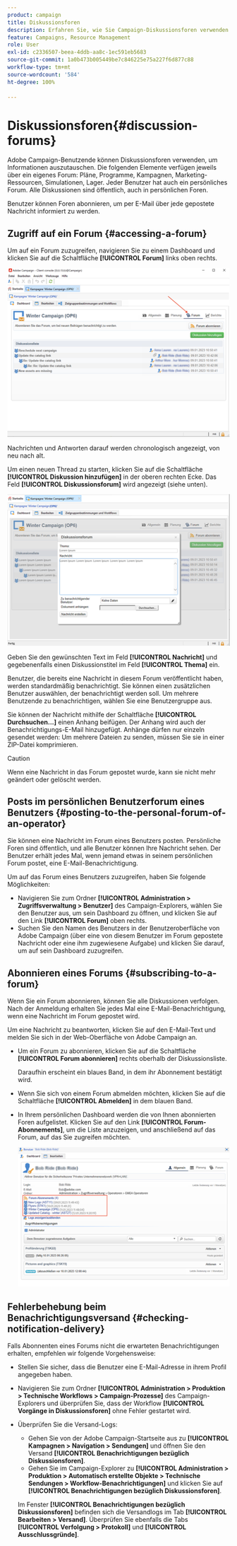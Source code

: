 ```yaml
---
product: campaign
title: Diskussionsforen
description: Erfahren Sie, wie Sie Campaign-Diskussionsforen verwenden.
feature: Campaigns, Resource Management
role: User
exl-id: c2336507-beea-4ddb-aa8c-1ec591eb5683
source-git-commit: 1a0b473b005449be7c846225e75a227f6d877c88
workflow-type: tm+mt
source-wordcount: '584'
ht-degree: 100%

---
```


# Diskussionsforen{#discussion-forums}

Adobe Campaign-Benutzende können Diskussionsforen verwenden, um Informationen auszutauschen. Die folgenden Elemente verfügen jeweils über ein eigenes Forum: Pläne, Programme, Kampagnen, Marketing-Ressourcen, Simulationen, Lager. Jeder Benutzer hat auch ein persönliches Forum. Alle Diskussionen sind öffentlich, auch in persönlichen Foren.

Benutzer können Foren abonnieren, um per E-Mail über jede gepostete Nachricht informiert zu werden.

## Zugriff auf ein Forum {#accessing-a-forum}

Um auf ein Forum zuzugreifen, navigieren Sie zu einem Dashboard und klicken Sie auf die Schaltfläche **[!UICONTROL Forum]** links oben rechts.

![](assets/mrm-forum-icon.png)

Nachrichten und Antworten darauf werden chronologisch angezeigt, von neu nach alt.

Um einen neuen Thread zu starten, klicken Sie auf die Schaltfläche **[!UICONTROL Diskussion hinzufügen]** in der oberen rechten Ecke. Das Feld **[!UICONTROL Diskussionsforum]** wird angezeigt (siehe unten).

![](assets/mrm-forum-new-thread.png)


Geben Sie den gewünschten Text im Feld **[!UICONTROL Nachricht]** und gegebenenfalls einen Diskussionstitel im Feld **[!UICONTROL Thema]** ein.

Benutzer, die bereits eine Nachricht in diesem Forum veröffentlicht haben, werden standardmäßig benachrichtigt. Sie können einen zusätzlichen Benutzer auswählen, der benachrichtigt werden soll. Um mehrere Benutzende zu benachrichtigen, wählen Sie eine Benutzergruppe aus.

Sie können der Nachricht mithilfe der Schaltfläche  **[!UICONTROL Durchsuchen...]** einen Anhang beifügen. Der Anhang wird auch der Benachrichtigungs-E-Mail hinzugefügt. Anhänge dürfen nur einzeln gesendet werden: Um mehrere Dateien zu senden, müssen Sie sie in einer ZIP-Datei komprimieren.

>[!CAUTION]
>
>Wenn eine Nachricht in das Forum gepostet wurde, kann sie nicht mehr geändert oder gelöscht werden.

## Posts im persönlichen Benutzerforum eines Benutzers {#posting-to-the-personal-forum-of-an-operator}

Sie können eine Nachricht im Forum eines Benutzers posten. Persönliche Foren sind öffentlich, und alle Benutzer können Ihre Nachricht sehen. Der Benutzer erhält jedes Mal, wenn jemand etwas in seinem persönlichen Forum postet, eine E-Mail-Benachrichtigung.

Um auf das Forum eines Benutzers zuzugreifen, haben Sie folgende Möglichkeiten:

* Navigieren Sie zum Ordner **[!UICONTROL Administration > Zugriffsverwaltung > Benutzer]** des Campaign-Explorers, wählen Sie den Benutzer aus, um sein Dashboard zu öffnen, und klicken Sie auf den Link **[!UICONTROL Forum]** oben rechts.
* Suchen Sie den Namen des Benutzers in der Benutzeroberfläche von Adobe Campaign (über eine von diesem Benutzer im Forum gepostete Nachricht oder eine ihm zugewiesene Aufgabe) und klicken Sie darauf, um auf sein Dashboard zuzugreifen.

## Abonnieren eines Forums {#subscribing-to-a-forum}

Wenn Sie ein Forum abonnieren, können Sie alle Diskussionen verfolgen. Nach der Anmeldung erhalten Sie jedes Mal eine E-Mail-Benachrichtigung, wenn eine Nachricht im Forum gepostet wird.

Um eine Nachricht zu beantworten, klicken Sie auf den E-Mail-Text und melden Sie sich in der Web-Oberfläche von Adobe Campaign an.

* Um ein Forum zu abonnieren, klicken Sie auf die Schaltfläche **[!UICONTROL Forum abonnieren]** rechts oberhalb der Diskussionsliste.

  Daraufhin erscheint ein blaues Band, in dem ihr Abonnement bestätigt wird.

* Wenn Sie sich von einem Forum abmelden möchten, klicken Sie auf die Schaltfläche **[!UICONTROL Abmelden]** in dem blauen Band.

* In Ihrem persönlichen Dashboard werden die von Ihnen abonnierten Foren aufgelistet. Klicken Sie auf den Link **[!UICONTROL Forum-Abonnements]**, um die Liste anzuzeigen, und anschließend auf das Forum, auf das Sie zugreifen möchten.

  ![](assets/forum-subscribed.png)


## Fehlerbehebung beim Benachrichtigungsversand {#checking-notification-delivery}

Falls Abonnenten eines Forums nicht die erwarteten Benachrichtigungen erhalten, empfehlen wir folgende Vorgehensweise:

* Stellen Sie sicher, dass die Benutzer eine E-Mail-Adresse in ihrem Profil angegeben haben.
* Navigieren Sie zum Ordner **[!UICONTROL Administration > Produktion > Technische Workflows > Campaign-Prozesse]** des Campaign-Explorers und überprüfen Sie, dass der Workflow **[!UICONTROL Vorgänge in Diskussionsforen]** ohne Fehler gestartet wird.
* Überprüfen Sie die Versand-Logs:

   * Gehen Sie von der Adobe Campaign-Startseite aus zu **[!UICONTROL Kampagnen > Navigation > Sendungen]** und öffnen Sie den Versand **[!UICONTROL Benachrichtigungen bezüglich Diskussionsforen]**.
   * Gehen Sie im Campaign-Explorer zu **[!UICONTROL Administration > Produktion > Automatisch erstellte Objekte > Technische Sendungen > Workflow-Benachrichtigungen]** und klicken Sie auf **[!UICONTROL Benachrichtigungen bezüglich Diskussionsforen]**.

  Im Fenster **[!UICONTROL Benachrichtigungen bezüglich Diskussionsforen]** befinden sich die Versandlogs im Tab **[!UICONTROL Bearbeiten > Versand]**. Überprüfen Sie ebenfalls die Tabs **[!UICONTROL Verfolgung > Protokoll]** und **[!UICONTROL Ausschlussgründe]**.
